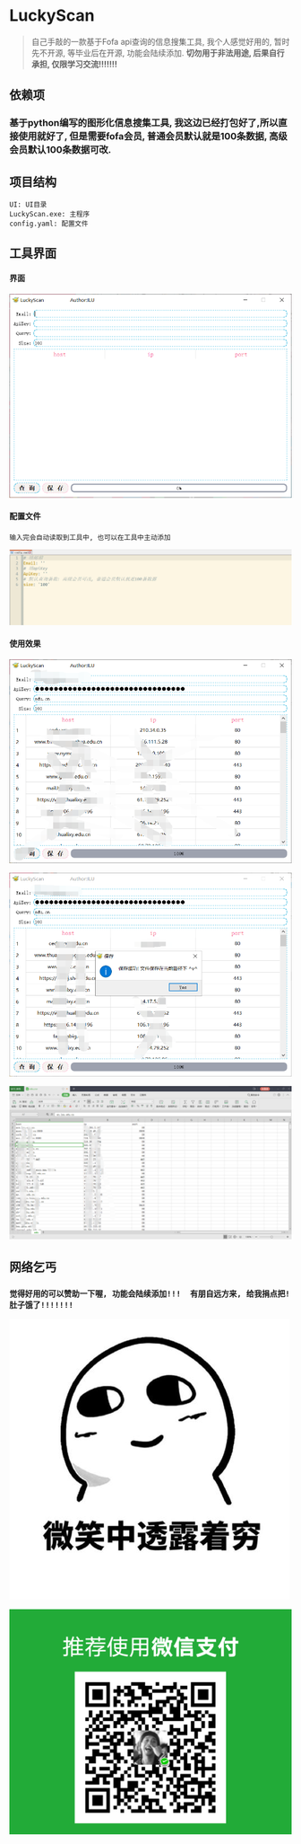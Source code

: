 # LuckyScan

>   自己手敲的一款基于Fofa api查询的信息搜集工具,  我个人感觉好用的,  暂时先不开源, 等毕业后在开源, 功能会陆续添加.
>   **切勿用于非法用途, 后果自行承担, 仅限学习交流!!!!!!!**

## 依赖项

### 基于python编写的图形化信息搜集工具, 我这边已经打包好了,所以直接使用就好了, 但是需要fofa会员, 普通会员默认就是100条数据, 高级会员默认100条数据可改.

## 项目结构

```
UI: UI目录
LuckyScan.exe: 主程序
config.yaml: 配置文件
```

## 工具界面

#### 界面

![image-20210731183405216](images/image-20210731183405216.png)

#### 配置文件

`输入完会自动读取到工具中, 也可以在工具中主动添加`

![image-20210731183504300](images/image-20210731183504300.png)

#### 使用效果

![image-20210731184053518](images/使用1.png)

![image-20210731184133651](images/使用2.png)

![image-20210731184221358](images/使用3.png)

## 网络乞丐

### `觉得好用的可以赞助一下喔, 功能会陆续添加!!!  有朋自远方来, 给我捐点把! 肚子饿了!!!!!!!`

![img](images/表情.jpg)

![image-20210731183848709](images/收款.png)

